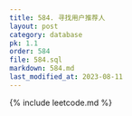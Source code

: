 ```yaml
---
title: 584. 寻找用户推荐人
layout: post
category: database
pk: 1.1
order: 584
file: 584.sql
markdown: 584.md
last_modified_at: 2023-08-11
---
```


{% include leetcode.md %}
